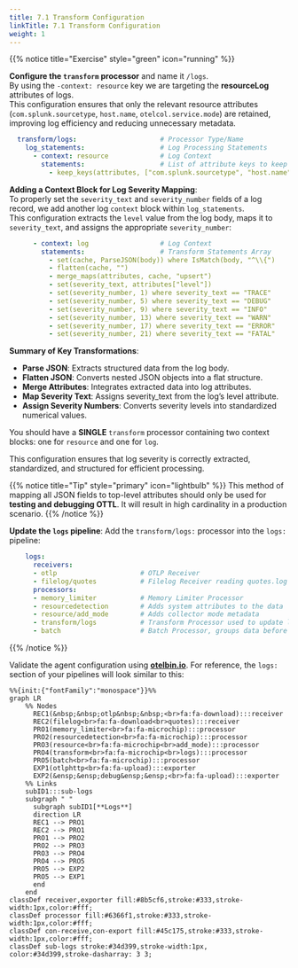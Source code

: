 ```yaml
---
title: 7.1 Transform Configuration
linkTitle: 7.1 Transform Configuration
weight: 1
---
```


{{% notice title="Exercise" style="green" icon="running" %}}

**Configure the `transform` processor** and name it `/logs`.  
By using the `-context: resource` key we are targeting the **resourceLog** attributes of logs.  
This configuration ensures that only the relevant resource attributes (`com.splunk.sourcetype`, `host.name`, `otelcol.service.mode`) are retained, improving log efficiency and reducing unnecessary metadata.

```yaml
  transform/logs:                     # Processor Type/Name
    log_statements:                   # Log Processing Statements
      - context: resource             # Log Context
        statements:                   # List of attribute keys to keep
          - keep_keys(attributes, ["com.splunk.sourcetype", "host.name", "otelcol.service.mode"])
```

**Adding a Context Block for Log Severity Mapping**:  
To properly set the `severity_text` and `severity_number` fields of a log record, we add another log `context` block within `log_statements`.  
This configuration extracts the `level` value from the log body, maps it to `severity_text`, and assigns the appropriate `severity_number`:

```yaml
      - context: log                  # Log Context
        statements:                   # Transform Statements Array
          - set(cache, ParseJSON(body)) where IsMatch(body, "^\\{")
          - flatten(cache, "")        
          - merge_maps(attributes, cache, "upsert")
          - set(severity_text, attributes["level"])
          - set(severity_number, 1) where severity_text == "TRACE"
          - set(severity_number, 5) where severity_text == "DEBUG"
          - set(severity_number, 9) where severity_text == "INFO"
          - set(severity_number, 13) where severity_text == "WARN"
          - set(severity_number, 17) where severity_text == "ERROR"
          - set(severity_number, 21) where severity_text == "FATAL"
```

**Summary of Key Transformations**:

- **Parse JSON**: Extracts structured data from the log body.
- **Flatten JSON**: Converts nested JSON objects into a flat structure.
- **Merge Attributes**: Integrates extracted data into log attributes.
- **Map Severity Text**: Assigns severity_text from the log’s level attribute.
- **Assign Severity Numbers**: Converts severity levels into standardized numerical values.

You should have a **SINGLE** `transform` processor containing two context blocks: one for `resource` and one for `log`.

This configuration ensures that log severity is correctly extracted, standardized, and structured for efficient processing.

{{% notice title="Tip" style="primary" icon="lightbulb" %}}
This method of mapping all JSON fields to top-level attributes should only be used for **testing and debugging OTTL**. It will result in high cardinality in a production scenario.
{{% /notice %}}

**Update the `logs` pipeline**: Add the `transform/logs:` processor into the `logs:` pipeline:

```yaml
    logs:
      receivers:
      - otlp                     # OTLP Receiver
      - filelog/quotes           # Filelog Receiver reading quotes.log
      processors:
      - memory_limiter           # Memory Limiter Processor
      - resourcedetection        # Adds system attributes to the data
      - resource/add_mode        # Adds collector mode metadata
      - transform/logs           # Transform Processor used to update log lines
      - batch                    # Batch Processor, groups data before send   
```

{{% /notice %}}

Validate the agent configuration using **[otelbin.io](https://www.otelbin.io/)**. For reference, the `logs:` section of your pipelines will look similar to this:

```mermaid
%%{init:{"fontFamily":"monospace"}}%%
graph LR
    %% Nodes
      REC1(&nbsp;&nbsp;otlp&nbsp;&nbsp;<br>fa:fa-download):::receiver
      REC2(filelog<br>fa:fa-download<br>quotes):::receiver
      PRO1(memory_limiter<br>fa:fa-microchip):::processor
      PRO2(resourcedetection<br>fa:fa-microchip):::processor
      PRO3(resource<br>fa:fa-microchip<br>add_mode):::processor
      PRO4(transform<br>fa:fa-microchip<br>logs):::processor
      PRO5(batch<br>fa:fa-microchip):::processor
      EXP1(otlphttp<br>fa:fa-upload):::exporter
      EXP2(&ensp;&ensp;debug&ensp;&ensp;<br>fa:fa-upload):::exporter
    %% Links
    subID1:::sub-logs
    subgraph " "
      subgraph subID1[**Logs**]
      direction LR
      REC1 --> PRO1
      REC2 --> PRO1
      PRO1 --> PRO2
      PRO2 --> PRO3
      PRO3 --> PRO4
      PRO4 --> PRO5
      PRO5 --> EXP2
      PRO5 --> EXP1
      end
    end
classDef receiver,exporter fill:#8b5cf6,stroke:#333,stroke-width:1px,color:#fff;
classDef processor fill:#6366f1,stroke:#333,stroke-width:1px,color:#fff;
classDef con-receive,con-export fill:#45c175,stroke:#333,stroke-width:1px,color:#fff;
classDef sub-logs stroke:#34d399,stroke-width:1px, color:#34d399,stroke-dasharray: 3 3;
```
